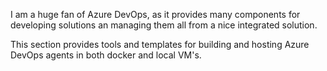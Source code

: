 I am a huge fan of Azure DevOps, as it provides many components for developing solutions an managing them all from a nice integrated solution.

This section provides tools and templates for building and hosting Azure DevOps agents in both docker and local VM's.

